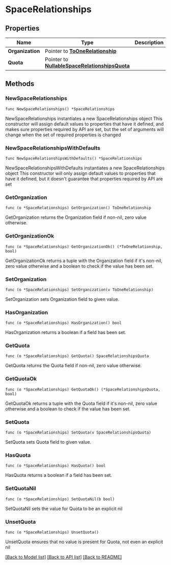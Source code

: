 # SpaceRelationships

## Properties

Name | Type | Description | Notes
------------ | ------------- | ------------- | -------------
**Organization** | Pointer to [**ToOneRelationship**](ToOneRelationship.md) |  | [optional] 
**Quota** | Pointer to [**NullableSpaceRelationshipsQuota**](SpaceRelationshipsQuota.md) |  | [optional] 

## Methods

### NewSpaceRelationships

`func NewSpaceRelationships() *SpaceRelationships`

NewSpaceRelationships instantiates a new SpaceRelationships object
This constructor will assign default values to properties that have it defined,
and makes sure properties required by API are set, but the set of arguments
will change when the set of required properties is changed

### NewSpaceRelationshipsWithDefaults

`func NewSpaceRelationshipsWithDefaults() *SpaceRelationships`

NewSpaceRelationshipsWithDefaults instantiates a new SpaceRelationships object
This constructor will only assign default values to properties that have it defined,
but it doesn't guarantee that properties required by API are set

### GetOrganization

`func (o *SpaceRelationships) GetOrganization() ToOneRelationship`

GetOrganization returns the Organization field if non-nil, zero value otherwise.

### GetOrganizationOk

`func (o *SpaceRelationships) GetOrganizationOk() (*ToOneRelationship, bool)`

GetOrganizationOk returns a tuple with the Organization field if it's non-nil, zero value otherwise
and a boolean to check if the value has been set.

### SetOrganization

`func (o *SpaceRelationships) SetOrganization(v ToOneRelationship)`

SetOrganization sets Organization field to given value.

### HasOrganization

`func (o *SpaceRelationships) HasOrganization() bool`

HasOrganization returns a boolean if a field has been set.

### GetQuota

`func (o *SpaceRelationships) GetQuota() SpaceRelationshipsQuota`

GetQuota returns the Quota field if non-nil, zero value otherwise.

### GetQuotaOk

`func (o *SpaceRelationships) GetQuotaOk() (*SpaceRelationshipsQuota, bool)`

GetQuotaOk returns a tuple with the Quota field if it's non-nil, zero value otherwise
and a boolean to check if the value has been set.

### SetQuota

`func (o *SpaceRelationships) SetQuota(v SpaceRelationshipsQuota)`

SetQuota sets Quota field to given value.

### HasQuota

`func (o *SpaceRelationships) HasQuota() bool`

HasQuota returns a boolean if a field has been set.

### SetQuotaNil

`func (o *SpaceRelationships) SetQuotaNil(b bool)`

 SetQuotaNil sets the value for Quota to be an explicit nil

### UnsetQuota
`func (o *SpaceRelationships) UnsetQuota()`

UnsetQuota ensures that no value is present for Quota, not even an explicit nil

[[Back to Model list]](../README.md#documentation-for-models) [[Back to API list]](../README.md#documentation-for-api-endpoints) [[Back to README]](../README.md)


